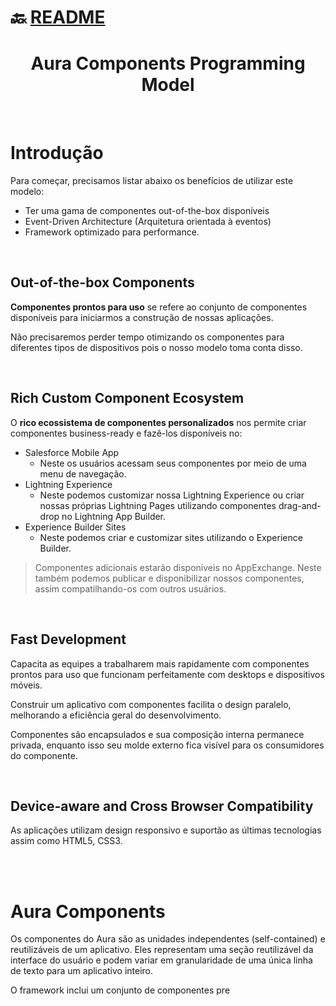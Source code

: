 # :back: [README](../../../README.md#programming-languages)

<h1 align="center">
    Aura Components Programming Model
</h1> 

<br>

# Introdução
Para começar, precisamos listar abaixo os benefícios de utilizar este modelo:
-   Ter uma gama de componentes out-of-the-box disponíveis
-   Event-Driven Architecture (Arquitetura orientada à eventos)
-   Framework optimizado para performance.

<br>

## Out-of-the-box Components
**Componentes prontos para uso** se refere ao conjunto de componentes disponíveis para iniciarmos a construção de nossas aplicações. 

Não precisaremos perder tempo otimizando os componentes para diferentes tipos de dispositivos pois o nosso modelo toma conta disso.

<br>

## Rich Custom Component Ecosystem
O **rico ecossistema de componentes personalizados** nos permite criar componentes business-ready e fazê-los disponíveis no:
-   Salesforce Mobile App
    -   Neste os usuários acessam seus componentes por meio de uma menu de navegação.
-   Lightning Experience
    -   Neste podemos customizar nossa Lightning Experience ou criar nossas próprias Lightning Pages utilizando componentes drag-and-drop no Lightning App Builder.
-   Experience Builder Sites
    -   Neste podemos criar e customizar sites utilizando o Experience Builder.

> Componentes adicionais  estarão disponíveis no AppExchange. Neste também podemos  publicar e disponibilizar nossos componentes, assim compatilhando-os com outros usuários.

<br>

## Fast Development
Capacita as equipes a trabalharem mais rapidamente com componentes prontos para uso que funcionam perfeitamente com desktops e dispositivos móveis.

Construir um aplicativo com componentes facilita o design paralelo, melhorando a eficiência geral do desenvolvimento.

Componentes são encapsulados e sua composição interna permanece privada, enquanto isso seu molde externo fica visível para os consumidores do componente.

<br>

## Device-aware and Cross Browser Compatibility
As aplicações utilizam design responsivo e suportão as últimas tecnologias assim como HTML5, CSS3.

<br>
<br>

# Aura Components
Os componentes do Aura são as unidades independentes (self-contained) e reutilizáveis de um aplicativo. Eles representam uma seção reutilizável da interface do usuário e podem variar em granularidade de uma única linha de texto para um aplicativo inteiro.

O framework inclui um conjunto de componentes pre


